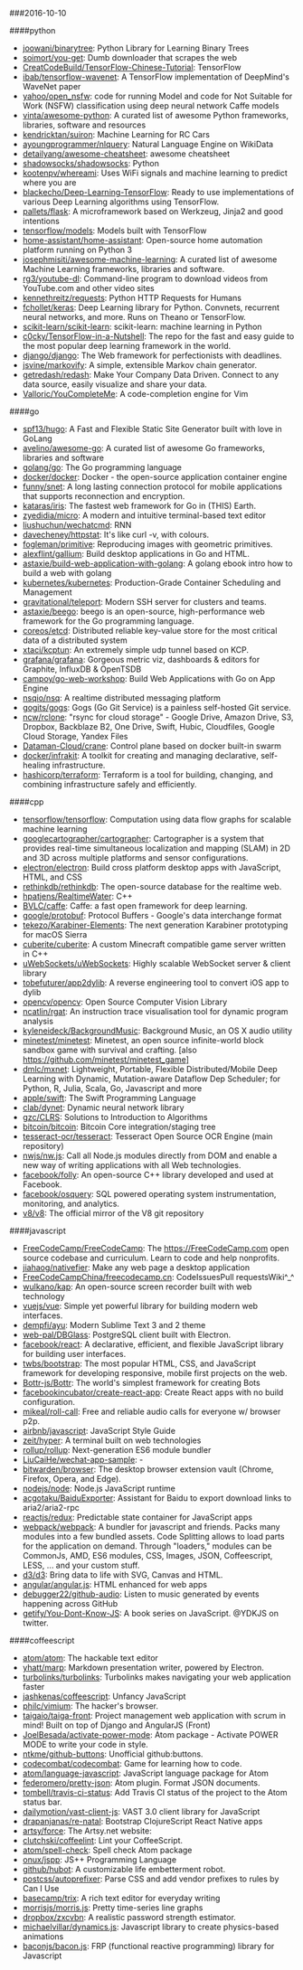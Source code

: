 ###2016-10-10

####python
* [joowani/binarytree](https://github.com/joowani/binarytree): Python Library for Learning Binary Trees
* [soimort/you-get](https://github.com/soimort/you-get):  Dumb downloader that scrapes the web
* [CreatCodeBuild/TensorFlow-Chinese-Tutorial](https://github.com/CreatCodeBuild/TensorFlow-Chinese-Tutorial): TensorFlow
* [ibab/tensorflow-wavenet](https://github.com/ibab/tensorflow-wavenet): A TensorFlow implementation of DeepMind's WaveNet paper
* [yahoo/open_nsfw](https://github.com/yahoo/open_nsfw): code for running Model and code for Not Suitable for Work (NSFW) classification using deep neural network Caffe models
* [vinta/awesome-python](https://github.com/vinta/awesome-python): A curated list of awesome Python frameworks, libraries, software and resources
* [kendricktan/suiron](https://github.com/kendricktan/suiron): Machine Learning for RC Cars
* [ayoungprogrammer/nlquery](https://github.com/ayoungprogrammer/nlquery): Natural Language Engine on WikiData
* [detailyang/awesome-cheatsheet](https://github.com/detailyang/awesome-cheatsheet):  awesome cheatsheet
* [shadowsocks/shadowsocks](https://github.com/shadowsocks/shadowsocks): Python
* [kootenpv/whereami](https://github.com/kootenpv/whereami): Uses WiFi signals  and machine learning to predict where you are
* [blackecho/Deep-Learning-TensorFlow](https://github.com/blackecho/Deep-Learning-TensorFlow): Ready to use implementations of various Deep Learning algorithms using TensorFlow.
* [pallets/flask](https://github.com/pallets/flask): A microframework based on Werkzeug, Jinja2 and good intentions
* [tensorflow/models](https://github.com/tensorflow/models): Models built with TensorFlow
* [home-assistant/home-assistant](https://github.com/home-assistant/home-assistant):  Open-source home automation platform running on Python 3
* [josephmisiti/awesome-machine-learning](https://github.com/josephmisiti/awesome-machine-learning): A curated list of awesome Machine Learning frameworks, libraries and software.
* [rg3/youtube-dl](https://github.com/rg3/youtube-dl): Command-line program to download videos from YouTube.com and other video sites
* [kennethreitz/requests](https://github.com/kennethreitz/requests): Python HTTP Requests for Humans
* [fchollet/keras](https://github.com/fchollet/keras): Deep Learning library for Python. Convnets, recurrent neural networks, and more. Runs on Theano or TensorFlow.
* [scikit-learn/scikit-learn](https://github.com/scikit-learn/scikit-learn): scikit-learn: machine learning in Python
* [c0cky/TensorFlow-in-a-Nutshell](https://github.com/c0cky/TensorFlow-in-a-Nutshell): The repo for the fast and easy guide to the most popular deep learning framework in the world.
* [django/django](https://github.com/django/django): The Web framework for perfectionists with deadlines.
* [jsvine/markovify](https://github.com/jsvine/markovify): A simple, extensible Markov chain generator.
* [getredash/redash](https://github.com/getredash/redash): Make Your Company Data Driven. Connect to any data source, easily visualize and share your data.
* [Valloric/YouCompleteMe](https://github.com/Valloric/YouCompleteMe): A code-completion engine for Vim

####go
* [spf13/hugo](https://github.com/spf13/hugo): A Fast and Flexible Static Site Generator built with love in GoLang
* [avelino/awesome-go](https://github.com/avelino/awesome-go): A curated list of awesome Go frameworks, libraries and software
* [golang/go](https://github.com/golang/go): The Go programming language
* [docker/docker](https://github.com/docker/docker): Docker - the open-source application container engine
* [funny/snet](https://github.com/funny/snet): A long lasting connection protocol for mobile applications that supports reconnection and encryption.
* [kataras/iris](https://github.com/kataras/iris): The fastest web framework for Go in (THIS) Earth.
* [zyedidia/micro](https://github.com/zyedidia/micro): A modern and intuitive terminal-based text editor
* [liushuchun/wechatcmd](https://github.com/liushuchun/wechatcmd): RNN
* [davecheney/httpstat](https://github.com/davecheney/httpstat): It's like curl -v, with colours.
* [fogleman/primitive](https://github.com/fogleman/primitive): Reproducing images with geometric primitives.
* [alexflint/gallium](https://github.com/alexflint/gallium): Build desktop applications in Go and HTML.
* [astaxie/build-web-application-with-golang](https://github.com/astaxie/build-web-application-with-golang): A golang ebook intro how to build a web with golang
* [kubernetes/kubernetes](https://github.com/kubernetes/kubernetes): Production-Grade Container Scheduling and Management
* [gravitational/teleport](https://github.com/gravitational/teleport): Modern SSH server for clusters and teams.
* [astaxie/beego](https://github.com/astaxie/beego): beego is an open-source, high-performance web framework for the Go programming language.
* [coreos/etcd](https://github.com/coreos/etcd): Distributed reliable key-value store for the most critical data of a distributed system
* [xtaci/kcptun](https://github.com/xtaci/kcptun): An extremely simple udp tunnel based on KCP.
* [grafana/grafana](https://github.com/grafana/grafana): Gorgeous metric viz, dashboards & editors for Graphite, InfluxDB & OpenTSDB
* [campoy/go-web-workshop](https://github.com/campoy/go-web-workshop): Build Web Applications with Go on App Engine
* [nsqio/nsq](https://github.com/nsqio/nsq): A realtime distributed messaging platform
* [gogits/gogs](https://github.com/gogits/gogs): Gogs (Go Git Service) is a painless self-hosted Git service.
* [ncw/rclone](https://github.com/ncw/rclone): "rsync for cloud storage" - Google Drive, Amazon Drive, S3, Dropbox, Backblaze B2, One Drive, Swift, Hubic, Cloudfiles, Google Cloud Storage, Yandex Files
* [Dataman-Cloud/crane](https://github.com/Dataman-Cloud/crane): Control plane based on docker built-in swarm
* [docker/infrakit](https://github.com/docker/infrakit): A toolkit for creating and managing declarative, self-healing infrastructure.
* [hashicorp/terraform](https://github.com/hashicorp/terraform): Terraform is a tool for building, changing, and combining infrastructure safely and efficiently.

####cpp
* [tensorflow/tensorflow](https://github.com/tensorflow/tensorflow): Computation using data flow graphs for scalable machine learning
* [googlecartographer/cartographer](https://github.com/googlecartographer/cartographer): Cartographer is a system that provides real-time simultaneous localization and mapping (SLAM) in 2D and 3D across multiple platforms and sensor configurations.
* [electron/electron](https://github.com/electron/electron): Build cross platform desktop apps with JavaScript, HTML, and CSS
* [rethinkdb/rethinkdb](https://github.com/rethinkdb/rethinkdb): The open-source database for the realtime web.
* [hpatjens/RealtimeWater](https://github.com/hpatjens/RealtimeWater): C++
* [BVLC/caffe](https://github.com/BVLC/caffe): Caffe: a fast open framework for deep learning.
* [google/protobuf](https://github.com/google/protobuf): Protocol Buffers - Google's data interchange format
* [tekezo/Karabiner-Elements](https://github.com/tekezo/Karabiner-Elements): The next generation Karabiner prototyping for macOS Sierra
* [cuberite/cuberite](https://github.com/cuberite/cuberite): A custom Minecraft compatible game server written in C++
* [uWebSockets/uWebSockets](https://github.com/uWebSockets/uWebSockets): Highly scalable WebSocket server & client library
* [tobefuturer/app2dylib](https://github.com/tobefuturer/app2dylib): A reverse engineering tool to convert iOS app to dylib
* [opencv/opencv](https://github.com/opencv/opencv): Open Source Computer Vision Library
* [ncatlin/rgat](https://github.com/ncatlin/rgat): An instruction trace visualisation tool for dynamic program analysis
* [kyleneideck/BackgroundMusic](https://github.com/kyleneideck/BackgroundMusic): Background Music, an OS X audio utility
* [minetest/minetest](https://github.com/minetest/minetest): Minetest, an open source infinite-world block sandbox game with survival and crafting. [also https://github.com/minetest/minetest_game]
* [dmlc/mxnet](https://github.com/dmlc/mxnet): Lightweight, Portable, Flexible Distributed/Mobile Deep Learning with Dynamic, Mutation-aware Dataflow Dep Scheduler; for Python, R, Julia, Scala, Go, Javascript and more
* [apple/swift](https://github.com/apple/swift): The Swift Programming Language
* [clab/dynet](https://github.com/clab/dynet): Dynamic neural network library
* [gzc/CLRS](https://github.com/gzc/CLRS): Solutions to Introduction to Algorithms
* [bitcoin/bitcoin](https://github.com/bitcoin/bitcoin): Bitcoin Core integration/staging tree
* [tesseract-ocr/tesseract](https://github.com/tesseract-ocr/tesseract): Tesseract Open Source OCR Engine (main repository)
* [nwjs/nw.js](https://github.com/nwjs/nw.js): Call all Node.js modules directly from DOM and enable a new way of writing applications with all Web technologies.
* [facebook/folly](https://github.com/facebook/folly): An open-source C++ library developed and used at Facebook.
* [facebook/osquery](https://github.com/facebook/osquery): SQL powered operating system instrumentation, monitoring, and analytics.
* [v8/v8](https://github.com/v8/v8): The official mirror of the V8 git repository

####javascript
* [FreeCodeCamp/FreeCodeCamp](https://github.com/FreeCodeCamp/FreeCodeCamp): The https://FreeCodeCamp.com open source codebase and curriculum. Learn to code and help nonprofits.
* [jiahaog/nativefier](https://github.com/jiahaog/nativefier): Make any web page a desktop application
* [FreeCodeCampChina/freecodecamp.cn](https://github.com/FreeCodeCampChina/freecodecamp.cn): CodeIssuesPull requestsWiki^_^
* [wulkano/kap](https://github.com/wulkano/kap): An open-source screen recorder built with web technology
* [vuejs/vue](https://github.com/vuejs/vue): Simple yet powerful library for building modern web interfaces.
* [dempfi/ayu](https://github.com/dempfi/ayu): Modern Sublime Text 3 and 2 theme
* [web-pal/DBGlass](https://github.com/web-pal/DBGlass): PostgreSQL client built with Electron.
* [facebook/react](https://github.com/facebook/react): A declarative, efficient, and flexible JavaScript library for building user interfaces.
* [twbs/bootstrap](https://github.com/twbs/bootstrap): The most popular HTML, CSS, and JavaScript framework for developing responsive, mobile first projects on the web.
* [Bottr-js/Bottr](https://github.com/Bottr-js/Bottr): The world's simplest framework for creating Bots
* [facebookincubator/create-react-app](https://github.com/facebookincubator/create-react-app): Create React apps with no build configuration.
* [mikeal/roll-call](https://github.com/mikeal/roll-call):  Free and reliable audio calls for everyone w/ browser p2p.
* [airbnb/javascript](https://github.com/airbnb/javascript): JavaScript Style Guide
* [zeit/hyper](https://github.com/zeit/hyper): A terminal built on web technologies
* [rollup/rollup](https://github.com/rollup/rollup): Next-generation ES6 module bundler
* [LiuCaiHe/wechat-app-sample](https://github.com/LiuCaiHe/wechat-app-sample):  - 
* [bitwarden/browser](https://github.com/bitwarden/browser): The desktop browser extension vault (Chrome, Firefox, Opera, and Edge).
* [nodejs/node](https://github.com/nodejs/node): Node.js JavaScript runtime 
* [acgotaku/BaiduExporter](https://github.com/acgotaku/BaiduExporter): Assistant for Baidu to export download links to aria2/aria2-rpc
* [reactjs/redux](https://github.com/reactjs/redux): Predictable state container for JavaScript apps
* [webpack/webpack](https://github.com/webpack/webpack): A bundler for javascript and friends. Packs many modules into a few bundled assets. Code Splitting allows to load parts for the application on demand. Through "loaders," modules can be CommonJs, AMD, ES6 modules, CSS, Images, JSON, Coffeescript, LESS, ... and your custom stuff.
* [d3/d3](https://github.com/d3/d3): Bring data to life with SVG, Canvas and HTML. 
* [angular/angular.js](https://github.com/angular/angular.js): HTML enhanced for web apps
* [debugger22/github-audio](https://github.com/debugger22/github-audio): Listen to music generated by events happening across GitHub 
* [getify/You-Dont-Know-JS](https://github.com/getify/You-Dont-Know-JS): A book series on JavaScript. @YDKJS on twitter.

####coffeescript
* [atom/atom](https://github.com/atom/atom): The hackable text editor
* [yhatt/marp](https://github.com/yhatt/marp): Markdown presentation writer, powered by Electron.
* [turbolinks/turbolinks](https://github.com/turbolinks/turbolinks): Turbolinks makes navigating your web application faster
* [jashkenas/coffeescript](https://github.com/jashkenas/coffeescript): Unfancy JavaScript
* [philc/vimium](https://github.com/philc/vimium): The hacker's browser.
* [taigaio/taiga-front](https://github.com/taigaio/taiga-front): Project management web application with scrum in mind! Built on top of Django and AngularJS (Front)
* [JoelBesada/activate-power-mode](https://github.com/JoelBesada/activate-power-mode): Atom package - Activate POWER MODE to write your code in style.
* [ntkme/github-buttons](https://github.com/ntkme/github-buttons): Unofficial github:buttons.
* [codecombat/codecombat](https://github.com/codecombat/codecombat): Game for learning how to code.
* [atom/language-javascript](https://github.com/atom/language-javascript): JavaScript language package for Atom
* [federomero/pretty-json](https://github.com/federomero/pretty-json): Atom plugin. Format JSON documents.
* [tombell/travis-ci-status](https://github.com/tombell/travis-ci-status): Add Travis CI status of the project to the Atom status bar.
* [dailymotion/vast-client-js](https://github.com/dailymotion/vast-client-js): VAST 3.0 client library for JavaScript
* [drapanjanas/re-natal](https://github.com/drapanjanas/re-natal): Bootstrap ClojureScript React Native apps
* [artsy/force](https://github.com/artsy/force): The Artsy.net website:
* [clutchski/coffeelint](https://github.com/clutchski/coffeelint): Lint your CoffeeScript.
* [atom/spell-check](https://github.com/atom/spell-check): Spell check Atom package
* [onux/jspp](https://github.com/onux/jspp): JS++ Programming Language
* [github/hubot](https://github.com/github/hubot): A customizable life embetterment robot.
* [postcss/autoprefixer](https://github.com/postcss/autoprefixer): Parse CSS and add vendor prefixes to rules by Can I Use
* [basecamp/trix](https://github.com/basecamp/trix): A rich text editor for everyday writing
* [morrisjs/morris.js](https://github.com/morrisjs/morris.js): Pretty time-series line graphs
* [dropbox/zxcvbn](https://github.com/dropbox/zxcvbn): A realistic password strength estimator.
* [michaelvillar/dynamics.js](https://github.com/michaelvillar/dynamics.js): Javascript library to create physics-based animations
* [baconjs/bacon.js](https://github.com/baconjs/bacon.js): FRP (functional reactive programming) library for Javascript
